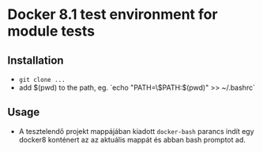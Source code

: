 Docker 8.1 test environment for module tests
============================================

Installation
------------

- `git clone ...`
- add $(pwd) to the path, eg. `echo "PATH=\$PATH:$(pwd)" >> ~/.bashrc`

Usage
-----

- A tesztelendő projekt mappájában kiadott `docker-bash` parancs indít egy docker8 konténert az az aktuális mappát  és abban bash promptot ad.
